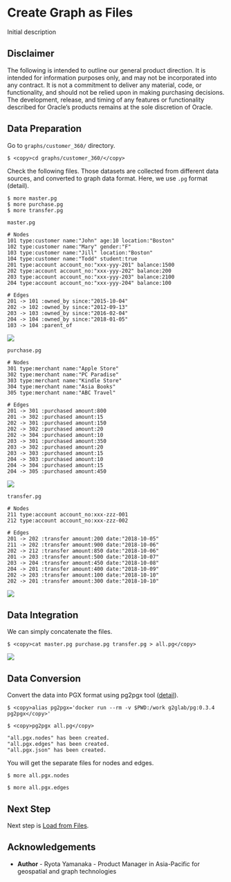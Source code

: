 # Create Graph as Files #

Initial description 

## Disclaimer ##
The following is intended to outline our general product direction. It is intended for information purposes only, and may not be incorporated into any contract. It is not a commitment to deliver any material, code, or functionality, and should not be relied upon in making purchasing decisions. The development, release, and timing of any features or functionality described for Oracle’s products remains at the sole discretion of Oracle.


## Data Preparation
Go to `graphs/customer_360/` directory.

```$ <copy>cd graphs/customer_360/</copy>```

Check the following files. Those datasets are collected from different data sources, and converted to graph data format. Here, we use `.pg` format (detail).

    $ more master.pg
    $ more purchase.pg
    $ more transfer.pg
    
`master.pg`


```
# Nodes
101 type:customer name:"John" age:10 location:"Boston"
102 type:customer name:"Mary" gender:"F"
103 type:customer name:"Jill" location:"Boston"
104 type:customer name:"Todd" student:true
201 type:account account_no:"xxx-yyy-201" balance:1500
202 type:account account_no:"xxx-yyy-202" balance:200
203 type:account account_no:"xxx-yyy-203" balance:2100
204 type:account account_no:"xxx-yyy-204" balance:100

# Edges
201 -> 101 :owned_by since:"2015-10-04"
202 -> 102 :owned_by since:"2012-09-13"
203 -> 103 :owned_by since:"2016-02-04"
204 -> 104 :owned_by since:"2018-01-05"
103 -> 104 :parent_of
```

![](images/master.jpg)


`purchase.pg`

```
# Nodes
301 type:merchant name:"Apple Store"
302 type:merchant name:"PC Paradise"
303 type:merchant name:"Kindle Store"
304 type:merchant name:"Asia Books"
305 type:merchant name:"ABC Travel"

# Edges
201 -> 301 :purchased amount:800
201 -> 302 :purchased amount:15
202 -> 301 :purchased amount:150
202 -> 302 :purchased amount:20
202 -> 304 :purchased amount:10
203 -> 301 :purchased amount:350
203 -> 302 :purchased amount:20
203 -> 303 :purchased amount:15
204 -> 303 :purchased amount:10
204 -> 304 :purchased amount:15
204 -> 305 :purchased amount:450
```

![](images/purchase.jpg)

`transfer.pg`

```
# Nodes
211 type:account account_no:xxx-zzz-001
212 type:account account_no:xxx-zzz-002

# Edges
201 -> 202 :transfer amount:200 date:"2018-10-05"
211 -> 202 :transfer amount:900 date:"2018-10-06"
202 -> 212 :transfer amount:850 date:"2018-10-06"
201 -> 203 :transfer amount:500 date:"2018-10-07"
203 -> 204 :transfer amount:450 date:"2018-10-08"
204 -> 201 :transfer amount:400 date:"2018-10-09"
202 -> 203 :transfer amount:100 date:"2018-10-10"
202 -> 201 :transfer amount:300 date:"2018-10-10"
```

![](images/transfer.jpg)


## Data Integration
We can simply concatenate the files.


    $ <copy>cat master.pg purchase.pg transfer.pg > all.pg</copy>

![](images/all.jpg)


## Data Conversion
Convert the data into PGX format using pg2pgx tool ([detail](https://pg-format.readthedocs.io/en/latest/contents/pg-converters.html)).

```$ <copy>alias pg2pgx='docker run --rm -v $PWD:/work g2glab/pg:0.3.4 pg2pgx</copy>'```

```$ <copy>pg2pgx all.pg</copy>```

```
"all.pgx.nodes" has been created.
"all.pgx.edges" has been created.
"all.pgx.json" has been created.
```

You will get the separate files for nodes and edges.

```$ more all.pgx.nodes```

```$ more all.pgx.edges```

## Next Step
Next step is [Load from Files](../load_from_files/load_from_files.md).


## Acknowledgements ##

- **Author** - Ryota Yamanaka - Product Manager in Asia-Pacific for geospatial and graph technologies